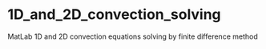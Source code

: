 # 1D_and_2D_convection_solving
MatLab 1D and 2D convection equations solving by finite difference method
